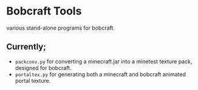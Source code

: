 # Bobcraft Tools
various stand-alone programs for bobcraft.

## Currently;
 - `packconv.py` for converting a minecraft.jar into a minetest texture pack, designed for bobcraft.
 - `portaltex.py` for generating both a minecraft and bobcraft animated portal texture.
